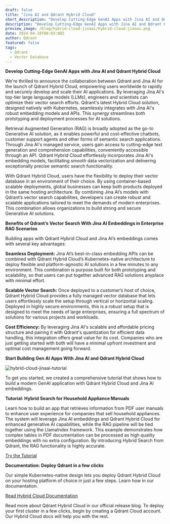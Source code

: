 ```yaml
---
draft: false
title: "Jina AI and Qdrant Hybrid Cloud"
short_description: "Develop Cutting-Edge GenAI Apps with Jina AI and Qdrant Hybrid Cloud." 
description: "Develop Cutting-Edge GenAI Apps with Jina AI and Qdrant Hybrid Cloud."
preview_image: /blog/hybrid-cloud-jinaai/hybrid-cloud-jinaai.png
date: 2024-04-10T00:03:00Z
author: Qdrant
featured: false
tags:
  - Qdrant
  - Vector Database
---
```


**Develop Cutting-Edge GenAI Apps with Jina AI and Qdrant Hybrid Cloud**

We're thrilled to announce the collaboration between Qdrant and Jina AI for the launch of Qdrant Hybrid Cloud, empowering users worldwide to rapidly and securely develop and scale their AI applications. By leveraging Jina AI's top-tier large language models (LLMs), engineers and scientists can optimize their vector search efforts. Qdrant's latest Hybrid Cloud solution, designed natively with Kubernetes, seamlessly integrates with Jina AI's robust embedding models and APIs. This synergy streamlines both prototyping and deployment processes for AI solutions.

Retrieval Augmented Generation (RAG) is broadly adopted as the go-to Generative AI solution, as it enables powerful and cost-effective chatbots, customer support agents and other forms of semantic search applications. Through Jina AI's managed service, users gain access to cutting-edge text generation and comprehension capabilities, conveniently accessible through an API. Qdrant Hybrid Cloud effortlessly incorporates Jina AI's embedding models, facilitating smooth data vectorization and delivering exceptionally precise semantic search functionality.

With Qdrant Hybrid Cloud, users have the flexibility to deploy their vector database in an environment of their choice. By using container-based scalable deployments, global businesses can keep both products deployed in the same hosting architecture. By combining Jina AI’s models with Qdrant’s vector search capabilities, developers can create robust and scalable applications tailored to meet the demands of modern enterprises. This combination allows organizations to build strong and secure Generative AI solutions.

**Benefits of Qdrant’s Vector Search With Jina AI Embeddings in Enterprise RAG Scenarios**

Building apps with Qdrant Hybrid Cloud and Jina AI’s embeddings comes with several key advantages:

**Seamless Deployment:** Jina AI’s best-in-class embedding APIs can be combined with Qdrant Hybrid Cloud’s Kubernetes-native architecture to deploy flexible and platform-agnostic AI solutions in a few minutes to any environment. This combination is purpose built for both prototyping and scalability, so that users can put together advanced RAG solutions anyplace with minimal effort.

**Scalable Vector Search:** Once deployed to a customer’s host of choice, Qdrant Hybrid Cloud provides a fully managed vector database that lets users effortlessly scale the setup through vertical or horizontal scaling. Deployed in highly secure environments, this is a robust setup that is designed to meet the needs of large enterprises, ensuring a full spectrum of solutions for various projects and workloads.

**Cost Efficiency:** By leveraging Jina AI's scalable and affordable pricing structure and pairing it with Qdrant's quantization for efficient data handling, this integration offers great value for its cost. Companies who are just getting started with both will have a minimal upfront investment and optimal cost management going forward.

**Start Building Gen AI Apps With Jina AI and Qdrant Hybrid Cloud**

![hybrid-cloud-jinaai-tutorial](/blog/hybrid-cloud-jinaai/hybrid-cloud-jinaai-tutorial.png)

To get you started, we created a comprehensive tutorial that shows how to build a modern GenAI application with Qdrant Hybrid Cloud and Jina AI embeddings.

**Tutorial: Hybrid Search for Household Appliance Manuals**

Learn how to build an app that retrieves information from PDF user manuals to enhance user experience for companies that sell household appliances. The system will leverage Jina AI embeddings and Qdrant Hybrid Cloud for enhanced generative AI capabilities, while the RAG pipeline will be tied together using the LlamaIndex framework. This example demonstrates how complex tables in PDF documentation can be processed as high quality embeddings with no extra configuration. By introducing Hybrid Search from Qdrant, the RAG functionality is highly accurate.

[Try the Tutorial](/documentation/tutorials/hybrid-cloud/)

**Documentation: Deploy Qdrant in a few clicks**

Our simple Kubernetes-native design lets you deploy Qdrant Hybrid Cloud on your hosting platform of choice in just a few steps. Learn how in our documentation.

[Read Hybrid Cloud Documentation](/documentation/hybrid-cloud/)

Read more about Qdrant Hybrid Cloud in our official release blog. To deploy your first cluster in a few clicks, begin by creating a Qdrant Cloud account. Our Hybrid Cloud docs will help you with the rest.